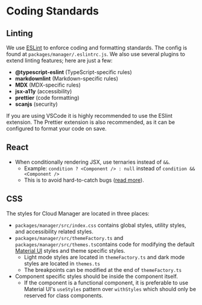 # Coding Standards

## Linting

We use [ESLint](https://eslint.org/) to enforce coding and formatting standards. The config is found at `packages/manager/.eslintrc.js`. We also use several plugins to extend linting features; here are just a few:

- **@typescript-eslint** (TypeScript-specific rules)
- **markdownlint** (Markdown-specific rules)
- **MDX** (MDX-specific rules)
- **jsx-a11y** (accessibility)
- **prettier** (code formatting)
- **scanjs** (security)

If you are using VSCode it is highly recommended to use the ESlint extension. The Prettier extension is also recommended, as it can be configured to format your code on save.

## React

- When conditionally rendering JSX, use ternaries instead of `&&`.
  - Example: `condition ? <Component /> : null` instead of `condition && <Component />`
  - This is to avoid hard-to-catch bugs ([read more](https://kentcdodds.com/blog/use-ternaries-rather-than-and-and-in-jsx)).

## CSS

The styles for Cloud Manager are located in three places:

- `packages/manager/src/index.css` contains global styles, utility styles, and accessibility related styles.
- `packages/manager/src/themeFactory.ts` and `packages/manager/src/themes.ts`contains code for modifying the default [Material UI](https://mui.com) styles and theme specific styles.
  - Light mode styles are located in `themeFactory.ts` and dark mode styles are located in `themes.ts`
  - The breakpoints can be modified at the end of `themeFactory.ts`
- Component specific styles should be inside the component itself.
  - If the component is a functional component, it is preferable to use Material UI's `useStyles` pattern over `withStyles` which should only be reserved for class components.
